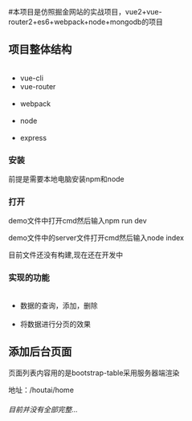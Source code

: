 #本项目是仿照掘金网站的实战项目，vue2+vue-router2+es6+webpack+node+mongodb的项目
<h2>项目整体结构</h2>
<ul>
  <li>vue-cli</li>
  <li>vue-router</li>
  <li>webpack</li>
  <li>node</li>
  <li>express</li>
</ul>
<h3>安装</h3>
<p>前提是需要本地电脑安装npm和node<p>
<h3>打开</h3>
<p>demo文件中打开cmd然后输入npm run dev</p>
<p>demo文件中的server文件打开cmd然后输入node index</p>
<p>目前文件还没有构建,现在还在开发中</p>
<h3>实现的功能</h3>
<ul>
   <li>数据的查询，添加，删除</li>
   <li>将数据进行分页的效果</li>
</ul>

<h2>添加后台页面</h2>
<p>页面列表内容用的是bootstrap-table采用服务器端渲染</p>
<p>地址：/houtai/home</p>
<h6>目前并没有全部完整...</h6>



